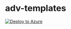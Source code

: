 # adv-templates

[![Deploy to Azure](https://azuredeploy.net/deploybutton.png)](https://azuredeploy.net/)
